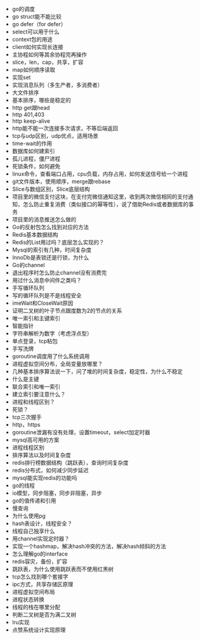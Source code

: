 * go的调度
* go struct能不能比较
* go defer（for defer）
* select可以用于什么
* context包的用途
* client如何实现长连接
* 主协程如何等其余协程完再操作
* slice，len，cap，共享，扩容
* map如何顺序读取
* 实现set
* 实现消息队列（多生产者，多消费者）
* 大文件排序
* 基本排序，哪些是稳定的
* http get跟head
* http 401,403
* http keep-alive
* http能不能一次连接多次请求，不等后端返回
* tcp与udp区别，udp优点，适用场景
* time-wait的作用
* 数据库如何建索引
* 孤儿进程，僵尸进程
* 死锁条件，如何避免
* linux命令，查看端口占用，cpu负载，内存占用，如何发送信号给一个进程
* git文件版本，使用顺序，merge跟rebase
* Slice与数组区别，Slice底层结构
* 项目里的微信支付这块，在支付完微信通知这里，收到两次微信相同的支付通知，怎么防止重复消费（类似接口的幂等性），说了借助Redis或者数据库的事务
* 项目里的消息推送怎么做的
* Go的反射包怎么找到对应的方法
* Redis基本数据结构
* Redis的List用过吗？底层怎么实现的？
* Mysql的索引有几种，时间复杂度
* InnoDb是表锁还是行锁，为什么
* Go的channel
* 退出程序时怎么防止channel没有消费完
* 用过什么消息中间件之类吗？
* 手写循环队列
* 写的循环队列是不是线程安全
* imeWait和CloseWait原因
* 证明二叉树的叶子节点跟度数为2的节点的关系
* 唯一索引和主键索引
* 智能指针
* 字符串解析为数字（考虑浮点型）
* 单点登录，tcp粘包
* 手写洗牌
* goroutine调度用了什么系统调用
* 进程虚拟空间分布，全局变量放哪里？
* 几种基本排序算法说一下，问了堆的时间复杂度，稳定性，为什么不稳定
* 什么是主键
* 联合索引和唯一索引
* 建立索引要注意什么？
* 进程和线程区别？
* 死锁？
* tcp三次握手
* http，https
*  goroutine泄漏有没有处理，设置timeout，select加定时器
* mysql高可用的方案
* 进程线程区别
* 排序算法以及时间复杂度
* redis排行榜数据结构（跳跃表），查询时间复杂度
* redis分布式，如何减少同步延迟
* mysql能实现redis的功能吗
* go的线程
* io模型，同步阻塞，同步非阻塞，异步
* go的值传递和引用
* 慢查询
* 为什么使用pg
* hash表设计，线程安全？
* 线程自己独享什么
* 用channel实现定时器？
* 实现一个hashmap，解决hash冲突的方法，解决hash倾斜的方法
* 怎么理解go的interface
* redis容灾，备份，扩容
* 跳跃表，为什么使用跳跃表而不使用红黑树
* tcp怎么找到哪个套接字
* ipc方式，共享存储区原理
* 进程虚拟空间布局
* 进程状态转换
* 线程的栈在哪里分配
* 判断二叉树是否为满二叉树
* lru实现
* 点赞系统设计实现原理